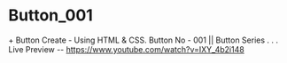 # Button_001
$+$ Button Create - Using HTML &amp; CSS. Button No - 001 || Button Series
.
.
.
Live Preview -- https://www.youtube.com/watch?v=IXY_4b2i148
